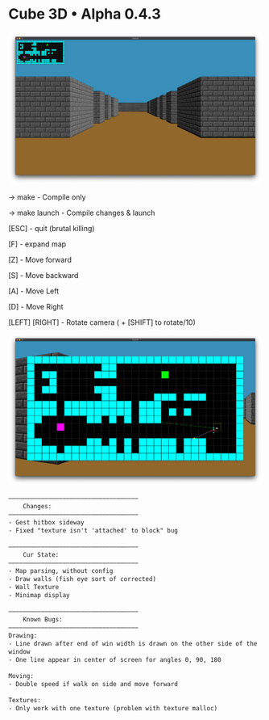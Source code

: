 # Cube 3D • Alpha 0.4.3

![Cube3D Screenshot](/images/textured.png)

-> make - Compile only

-> make launch - Compile changes & launch


[ESC] - quit (brutal killing)

[F] - expand map

[Z] - Move forward

[S] - Move backward

[A] - Move Left

[D] - Move Right

[LEFT] [RIGHT] - Rotate camera ( + [SHIFT] to rotate/10)

![Cube3D Minimap expanded](/images/minimap.png)


	————————————————————————————————————
		Changes:
	————————————————————————————————————
	- Gest hitbox sideway
	- Fixed "texture isn't 'attached' to block" bug
	
    ————————————————————————————————————
		Cur State:
	————————————————————————————————————
	- Map parsing, without config
	- Draw walls (fish eye sort of corrected)
	- Wall Texture
	- Minimap display
	
	————————————————————————————————————
    	Known Bugs:
	————————————————————————————————————
	Drawing: 
	- Line drawn after end of win width is drawn on the other side of the window
	- One line appear in center of screen for angles 0, 90, 180
	
	Moving:
	- Double speed if walk on side and move forward

	Textures:
	- Only work with one texture (problem with texture malloc)
